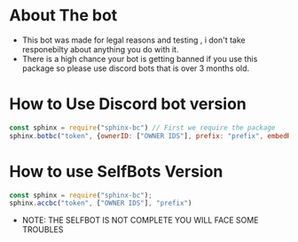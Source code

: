 # About The bot
- This bot was made for legal reasons and testing , i don't take responebilty about anything you do with it.
- There is a high chance your bot is getting banned if you use this package so please use discord bots that is over 3 months old.

# How to Use Discord bot version

```js
const sphinx = require("sphinx-bc") // First we require the package
sphinx.botbc("token", {ownerID: ["OWNER IDS"], prefix: "prefix", embedReply: "This one is optional if you don't put it , it will just throw the default one"}) // First Argument: Your bot token [String], Second Argument: People who will be able to use this bot [Array], Third Argument : The bot prefix
```

# How to use SelfBots Version
```js
const sphinx = require("sphinx-bc");
sphinx.accbc("token", ["OWNER IDS"], "prefix")
```
- NOTE: THE SELFBOT IS NOT COMPLETE YOU WILL FACE SOME TROUBLES

